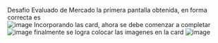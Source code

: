 Desafio Evaluado de Mercado
la primera pantalla obtenida, en forma correcta es  
![image](https://github.com/LTEAdmin/mercado/assets/157530292/b890f5d3-cf54-496f-beae-2aa3d3740bbc)
Incorporando las card, ahora se debe comenzar a completar
![image](https://github.com/LTEAdmin/mercado/assets/157530292/9a517e10-82cf-491a-bc62-54065aac269b)
finalmente se logra colocar las imagenes en la card
![image](https://github.com/LTEAdmin/mercado/assets/157530292/299e1bbd-fe08-4832-81c3-37d5f8d55f9b)
